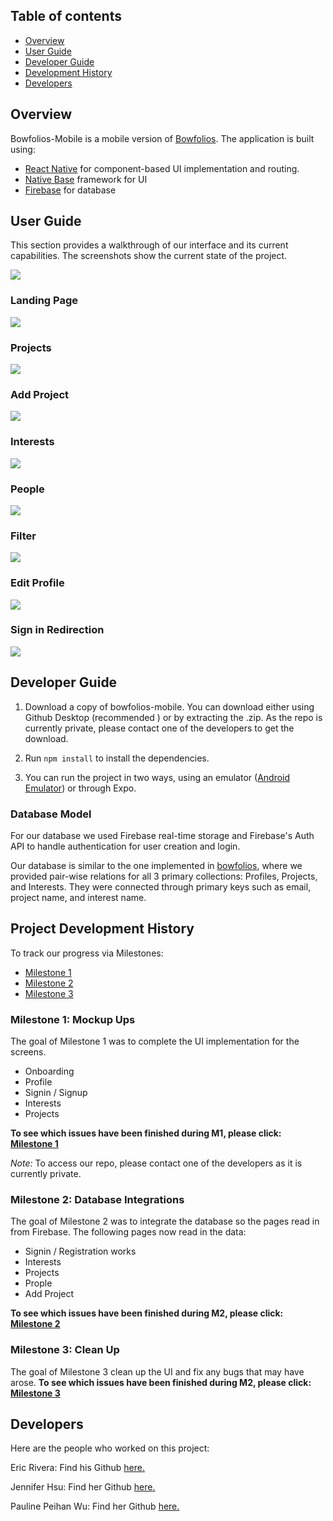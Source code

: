 ## Table of contents
* [Overview](#overview)
* [User Guide](#user-guide)
* [Developer Guide](#developer-guide)
* [Development History](#project-development-history)
* [Developers](#developers)

## Overview

Bowfolios-Mobile is a mobile version of [Bowfolios](https://bowfolios.github.io/). 
The application is built using:
- [React Native](https://reactnative.dev/) for component-based UI implementation and routing.
- [Native Base](https://nativebase.io/) framework for UI
- [Firebase](https://firebase.google.com/) for database

## User Guide
This section provides a walkthrough of our interface and its current capabilities. The screenshots show the current state of the project. 

<img src="./images/Bowfolios-Current.gif">

### Landing Page
<img src="./images/onboarding.gif">

### Projects

<img src="./images/projects.gif">

### Add Project

<img src="./images/addProject.gif">

### Interests
<img src="./images/interests.gif">

### People
<img src="./images/people.gif">

### Filter
<img src="./images/filter.gif">

### Edit Profile
<img src="./images/editProfile.gif">

### Sign in Redirection
<img src="./images/signout.gif">


## Developer Guide
1. Download a copy of bowfolios-mobile. You can download either using Github Desktop (recommended
) or by extracting the .zip. As the repo is currently private, please contact one of the
 developers to get the download.

2. Run ``npm install`` to install the dependencies.

3. You can run the project in two ways, using an emulator ([Android Emulator](https://developer.android.com/studio)) or through Expo.

### Database Model
For our database we used Firebase real-time storage and Firebase's Auth API to handle
 authentication for user creation and login.

Our database is similar to the one implemented in [bowfolios](https://bowfolios.github.io/), where we provided pair-wise relations for all 3 primary collections: Profiles, Projects, and
 Interests. They were connected through primary keys such as email, project name, and interest name.

## Project Development History

To track our progress via Milestones:
- [Milestone 1](https://github.com/crypto-cats/bowfolios-mobile/projects/2)
- [Milestone 2](https://github.com/crypto-cats/bowfolios-mobile/projects/3)
- [Milestone 3](https://github.com/crypto-cats/bowfolios-mobile/projects/4)


### Milestone 1: Mockup Ups
The goal of Milestone 1 was to complete the UI implementation for the screens.
- Onboarding
- Profile
- Signin / Signup
- Interests
- Projects

**To see which issues have been finished during M1, please click: [Milestone 1](https://github.com/crypto-cats/bowfolios-mobile/projects/2)**

_Note:_ To access our repo, please contact one of the developers as it is currently private.

### Milestone 2: Database Integrations
The goal of Milestone 2 was to integrate the database so the pages read in from Firebase. The following pages now read in the data:
- Signin / Registration works
- Interests
- Projects
- Prople
- Add Project

**To see which issues have been finished during M2, please click: [Milestone 2](https://github.com/crypto-cats/bowfolios-mobile/projects/3)**

### Milestone 3: Clean Up
The goal of Milestone 3 clean up the UI and fix any bugs that may have arose.
**To see which issues have been finished during M2, please click: [Milestone 3](https://github.com/crypto-cats/bowfolios-mobile/projects/4)**


## Developers
Here are the people who worked on this project:

Eric Rivera: Find his Github <a href = "https://github.com/eric5rivera">here.</a> 

Jennifer Hsu: Find her Github <a href = "http://jhsup.github.io/">here.</a> 

Pauline Peihan Wu: Find her Github <a href = "https://github.com/Pauline-Peihan-Wu/">here.</a> 






